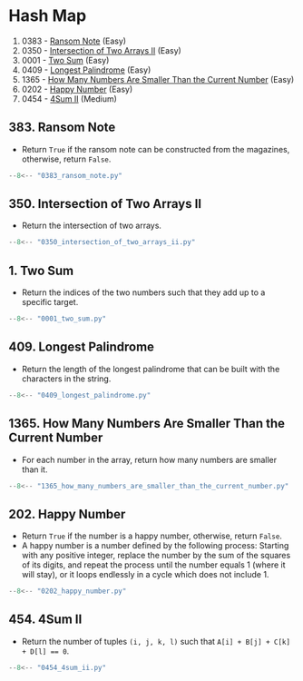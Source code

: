# Hash Map

1. 0383 - [Ransom Note](https://leetcode.com/problems/ransom-note/) (Easy)
2. 0350 - [Intersection of Two Arrays II](https://leetcode.com/problems/intersection-of-two-arrays-ii/) (Easy)
3. 0001 - [Two Sum](https://leetcode.com/problems/two-sum/) (Easy)
4. 0409 - [Longest Palindrome](https://leetcode.com/problems/longest-palindrome/) (Easy)
5. 1365 - [How Many Numbers Are Smaller Than the Current Number](https://leetcode.com/problems/how-many-numbers-are-smaller-than-the-current-number/) (Easy)
6. 0202 - [Happy Number](https://leetcode.com/problems/happy-number/) (Easy)
7. 0454 - [4Sum II](https://leetcode.com/problems/4sum-ii/) (Medium)

## 383. Ransom Note

- Return `True` if the ransom note can be constructed from the magazines, otherwise, return `False`.

```python linenums="1"
--8<-- "0383_ransom_note.py"
```

## 350. Intersection of Two Arrays II

- Return the intersection of two arrays.

```python linenums="1"
--8<-- "0350_intersection_of_two_arrays_ii.py"
```

## 1. Two Sum

- Return the indices of the two numbers such that they add up to a specific target.

```python linenums="1"
--8<-- "0001_two_sum.py"
```

## 409. Longest Palindrome

- Return the length of the longest palindrome that can be built with the characters in the string.

```python linenums="1"
--8<-- "0409_longest_palindrome.py"
```

## 1365. How Many Numbers Are Smaller Than the Current Number

- For each number in the array, return how many numbers are smaller than it.

```python linenums="1"
--8<-- "1365_how_many_numbers_are_smaller_than_the_current_number.py"
```

## 202. Happy Number

- Return `True` if the number is a happy number, otherwise, return `False`.
- A happy number is a number defined by the following process: Starting with any positive integer, replace the number by the sum of the squares of its digits, and repeat the process until the number equals 1 (where it will stay), or it loops endlessly in a cycle which does not include 1.

```python linenums="1"
--8<-- "0202_happy_number.py"
```

## 454. 4Sum II

- Return the number of tuples `(i, j, k, l)` such that `A[i] + B[j] + C[k] + D[l] == 0`.

```python linenums="1"
--8<-- "0454_4sum_ii.py"
```
